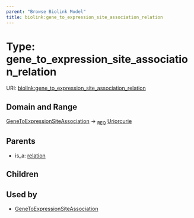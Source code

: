 ```yaml
---
parent: "Browse Biolink Model"
title: biolink:gene_to_expression_site_association_relation
---
```


# Type: gene_to_expression_site_association_relation




URI: [biolink:gene_to_expression_site_association_relation](https://w3id.org/biolink/vocab/gene_to_expression_site_association_relation)


## Domain and Range

[GeneToExpressionSiteAssociation](GeneToExpressionSiteAssociation.md) ->  <sub>REQ</sub> [Uriorcurie](types/Uriorcurie.md)

## Parents

 *  is_a: [relation](relation.md)

## Children


## Used by

 * [GeneToExpressionSiteAssociation](GeneToExpressionSiteAssociation.md)

